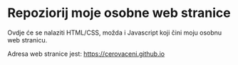 # Repoziorij moje osobne web stranice

Ovdje će se nalaziti HTML/CSS, možda i Javascript koji čini moju osobnu web stranicu.

Adresa web stranice jest: https://cerovaceni.github.io